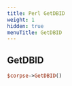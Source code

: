 ```yaml
---
title: Perl GetDBID
weight: 1
hidden: true
menuTitle: GetDBID
---
```

## GetDBID
```perl
$corpse->GetDBID()
```
